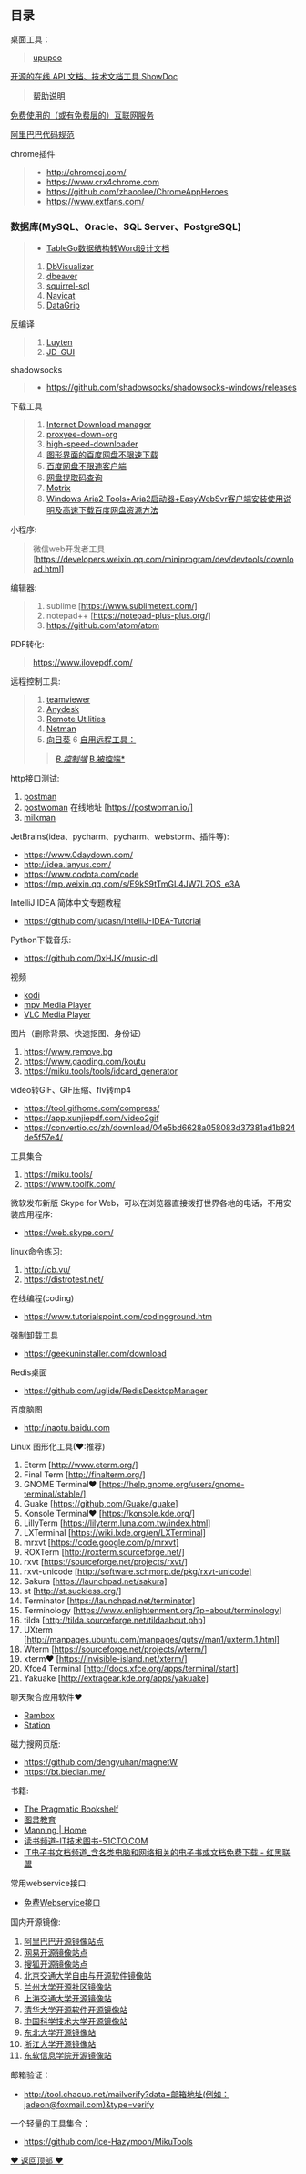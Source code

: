 ## 目录

桌面工具：
> [upupoo](www.upupoo.com "upupoo")

[开源的在线 API 文档、技术文档工具 ShowDoc](https://hacpai.com/article/1473084150240 "开源的在线 API 文档、技术文档工具 ShowDoc")
> [帮助说明](https://www.showdoc.cc/help?page_id=1385767280275683 "帮助说明")

[免费使用的（或有免费层的）互联网服务](https://free-for.dev/#/?id=apis-data-and-ml "免费使用的（或有免费层的）互联网服务")

[阿里巴巴代码规范](https://github.com/alibaba/p3c/ "阿里巴巴代码规范")

chrome插件
> - http://chromecj.com/
> - https://www.crx4chrome.com  
> - https://github.com/zhaoolee/ChromeAppHeroes
> - https://www.extfans.com/

### 数据库(MySQL、Oracle、SQL Server、PostgreSQL)
> * [TableGo数据结构转Word设计文档](http://www.tablego.cn/ "TableGo数据结构转Word设计文档")
> 1. [DbVisualizer](https://www.dbvis.com/ "DbVisualizer")
> 2. [dbeaver](https://dbeaver.io/ "dbeaver")
> 3. [squirrel-sql](http://squirrel-sql.sourceforge.net/ "squirrel-sql")
> 4. [Navicat](https://www.navicat.com.cn/ "Navicat")
> 5. [DataGrip](http://www.jetbrains.com/datagrip/ "DataGrip") 

反编译
> 1. [Luyten](https://github.com/deathmarine/Luyten/releases "Luyten")
> 2. [JD-GUI](https://github.com/java-decompiler "JD-GUI")

shadowsocks
> * https://github.com/shadowsocks/shadowsocks-windows/releases

下载工具
> 1. [Internet Download manager](http://www.internetdownloadmanager.com/ "Internet Download manager")
> 2. [proxyee-down-org](https://github.com/proxyee-down-org "proxyee-down-org")
> 3. [high-speed-downloader](https://github.com/high-speed-downloader/high-speed-downloader "high-speed-downloader")
> 4. [图形界面的百度网盘不限速下载](https://github.com/b3log/baidu-netdisk-downloaderx "图形界面的百度网盘不限速下载")
> 5. [百度网盘不限速客户端](https://github.com/peterq/pan-light "百度网盘不限速客户端")
> 6. [网盘提取码查询](https://pnote.net/pan/ "网盘提取码查询")
> 7. [Motrix](https://motrix.app/ "Motrix")
> 8. [Windows Aria2 Tools+Aria2启动器+EasyWebSvr客户端安装使用说明及高速下载百度网盘资源方法](https://www.52pojie.cn/thread-1028273-1-1.html "Windows Aria2 Tools+Aria2启动器+EasyWebSvr客户端安装使用说明及高速下载百度网盘资源方法")

小程序:
> 微信web开发者工具 [https://developers.weixin.qq.com/miniprogram/dev/devtools/download.html]

编辑器:
> 1. sublime [https://www.sublimetext.com/]
> 2. notepad++ [https://notepad-plus-plus.org/]
> 3. https://github.com/atom/atom

PDF转化:
> https://www.ilovepdf.com/

远程控制工具:
> 1. [teamviewer](https://www.teamviewer.cn/cn/ "teamviewer")
> 2. [Anydesk](https://anydesk.com/zhs "Anydesk")
> 3. [Remote Utilities](https://www.remoteutilities.com/ "Remote Utilities")
> 4. [Netman](http://netman123.cn/ "Netman")
> 5. [向日葵](https://sunlogin.oray.com/personal/download "向日葵")
> 6 [自用远程工具：](https://www.52pojie.cn/thread-1059082-1-1.html "自用远程工具")
> > [*B.控制端*](https://www.lanzous.com/i7grj4d "控制端") 
> > [B.被控端*](https://www.lanzous.com/i7grj3c "被控端")

http接口测试:
1. [postman](https://www.getpostman.com/ "postman")
2. [postwoman](https://github.com/liyasthomas/postwoman "postwoman")
在线地址 [https://postwoman.io/]
3. [milkman](https://github.com/warmuuh/milkman "milkman")

JetBrains(idea、pycharm、pycharm、webstorm、插件等):
+ https://www.0daydown.com/
+ http://idea.lanyus.com/
+ https://www.codota.com/code
+ https://mp.weixin.qq.com/s/E9kS9tTmGL4JW7LZOS_e3A

IntelliJ IDEA 简体中文专题教程
* https://github.com/judasn/IntelliJ-IDEA-Tutorial

Python下载音乐:
* https://github.com/0xHJK/music-dl

视频
* [kodi](https://kodi.tv/ "kodi")
* [mpv Media Player](https://mpv.io/ "mpv Media Player")
* [VLC Media Player](https://www.videolan.org/ "VLC Media Player")

图片（删除背景、快速抠图、身份证）
1. https://www.remove.bg
2. https://www.gaoding.com/koutu
3. https://miku.tools/tools/idcard_generator

video转GIF、GIF压缩、flv转mp4
+ https://tool.gifhome.com/compress/
+ https://app.xunjiepdf.com/video2gif
+ https://convertio.co/zh/download/04e5bd6628a058083d37381ad1b824de5f57e4/

工具集合
1. https://miku.tools/
2. https://www.toolfk.com/

微软发布新版 Skype for Web，可以在浏览器直接拨打世界各地的电话，不用安装应用程序:
* https://web.skype.com/

linux命令练习:
1. http://cb.vu/
2. https://distrotest.net/

在线编程(coding)
+ https://www.tutorialspoint.com/codingground.htm

强制卸载工具
* https://geekuninstaller.com/download

Redis桌面
* https://github.com/uglide/RedisDesktopManager

百度脑图
* http://naotu.baidu.com

Linux 图形化工具(❤:推荐)
1. Eterm [http://www.eterm.org/]
2. Final Term [http://finalterm.org/]
3. GNOME Terminal❤ [https://help.gnome.org/users/gnome-terminal/stable/]
4. Guake [https://github.com/Guake/guake]
5. Konsole Terminal❤ [https://konsole.kde.org/] 
6. LillyTerm [https://lilyterm.luna.com.tw/index.html]
7. LXTerminal [https://wiki.lxde.org/en/LXTerminal]
8. mrxvt [https://code.google.com/p/mrxvt]
9. ROXTerm [http://roxterm.sourceforge.net/]
10. rxvt [https://sourceforge.net/projects/rxvt/]
11. rxvt-unicode [http://software.schmorp.de/pkg/rxvt-unicode]
12. Sakura [https://launchpad.net/sakura]
13. st [http://st.suckless.org/]
14. Terminator [https://launchpad.net/terminator]
15. Terminology [https://www.enlightenment.org/?p=about/terminology]
16. tilda [http://tilda.sourceforge.net/tildaabout.php]
17. UXterm [http://manpages.ubuntu.com/manpages/gutsy/man1/uxterm.1.html]
18. Wterm [https://sourceforge.net/projects/wterm/]
19. xterm❤ [https://invisible-island.net/xterm/]
20. Xfce4 Terminal [http://docs.xfce.org/apps/terminal/start]
21. Yakuake [http://extragear.kde.org/apps/yakuake] 

聊天聚合应用软件❤
+ [Rambox](https://github.com/ramboxapp "Rambox")
+ [Station](https://getstation.com/ "Station")

磁力搜网页版:
+ https://github.com/dengyuhan/magnetW
+ https://bt.biedian.me/

书籍:
+ [The Pragmatic Bookshelf](https://pragprog.com/ "The Pragmatic Bookshelf")
+ [图灵教育](http://www.ituring.com.cn/ "图灵教育")
+ [Manning | Home](https://www.manning.com/ "Manning | Home")
+ [读书频道-IT技术图书-51CTO.COM](http://book.51cto.com/ "读书频道-IT技术图书-51CTO.COM")
+ [IT电子书文档频道_含各类电脑和网络相关的电子书或文档免费下载 - 红黑联盟](https://www.2cto.com/ebook/ "IT电子书文档频道_含各类电脑和网络相关的电子书或文档免费下载 - 红黑联盟") 

常用webservice接口:
+ [免费Webservice接口](http://www.webxml.com.cn/zh_cn/index.aspx "WEB服务（Web Servicrs）| 免费WEB服务 | 商业WEB服务 | XML Web Servicrs - WEBXML")

国内开源镜像:
1. [阿里巴巴开源镜像站点](https://opsx.alibaba.com/mirror "阿里巴巴开源镜像站点")
2. [网易开源镜像站点](http://mirrors.163.com/ "网易开源镜像站点")
3. [搜狐开源镜像站点](http://mirrors.sohu.com/ "搜狐开源镜像站点")
4. [北京交通大学自由与开源软件镜像站](https://mirror.bjtu.edu.cn/ "北京交通大学自由与开源软件镜像站")
5. [兰州大学开源社区镜像站](http://mirror.lzu.edu.cn/ "兰州大学开源社区镜像站")
6. [上海交通大学开源镜像站](http://ftp.sjtu.edu.cn/ "上海交通大学开源镜像站")
7. [清华大学开源软件开源镜像站](https://mirrors.tuna.tsinghua.edu.cn/ "清华大学开源软件开源镜像站")
8. [中国科学技术大学开源镜像站](http://mirrors.ustc.edu.cn/ "中国科学技术大学开源镜像站")
9. [东北大学开源镜像站](http://mirror.neu.edu.cn/ "东北大学开源镜像站")
10. [浙江大学开源镜像站](http://mirrors.zju.edu.cn/ "浙江大学开源镜像站")
11. [东软信息学院开源镜像站](http://mirrors.neusoft.edu.cn/ "东软信息学院开源镜像站")

邮箱验证：
+ http://tool.chacuo.net/mailverify?data=邮箱地址(例如：jadeon@foxmail.com)&type=verify

一个轻量的工具集合：
+ https://github.com/Ice-Hazymoon/MikuTools


[❤ 返回顶部 ❤](#目录)
